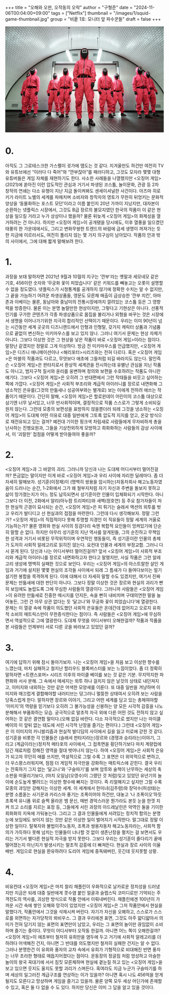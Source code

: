+++
title = "오해와 오판, 오작동의 오락"
author = "구형준"
date = "2024-11-06T00:04:00+09:00"
tags = ["Netflix"]
thumbnail = "/images/1/squid-game-thumbnail.jpg"
group = "비옽 1호: 모니터 앞 파수꾼들"
draft = false
+++

![Squid Game](/images/1/squid-game-1.jpg)

# 0.

아직도 그 그로테스크한 가스펠이 귓가에 맴도는 것 같다. 지겨울만도 하건만 여전히 TV와 유튜브에선 “이러다 다 죽어”와 “깐부잖아”를 패러디하고, 그것도 모자라 몇몇 대형 유튜버들은 게임 자체를 재현하기도 한다. 사소한 사례들을 나열했지만 <오징어 게임>(2021)에 쏟아진 이런 압도적인 관심과 거기서 파생된 코스튬, 놀이문화, 관광 등 2차 창작의 연쇄는 다소 유행이 지난 지금 돌이켜봐도 센세이셔널한 사건이다. 아즈마 히로키가 라이트 노벨의 세계를 파헤치며 소비자와 창작자의 영토가 무한히 뒤엉키는 문화적 양상을 ‘동물화하는 포스트 모던’이라고 이름 붙인지 20년 가까이 지났지만, 대자본이 순환하는 넷플릭스 시장에서, 그것도 B급 장르의 불모지였던 한국의 작품이 이 같은 현상을 일으킬 거라고 누가 상상이나 했을까?
물론 뒤늦게 <오징어 게임>의 화제성을 열거하려는 건 아니다. 하지만 <오징어 게임>이 공개됐을 당시에도, 이후 열풍을 일으켰던 태풍의 한 가운데에서도, 그리고 변화무쌍한 트렌드의 바람에 금세 생명이 꺼져가는 듯한 지금에 이르러서도, 여전히 풀리지 않는 몇 가지 의구심이 남아있다. 작품의 안과 밖의 사이에서, 그에 대해 짧게 말해보려 한다.

# 1.

과장을 보태 말하자면 2021년 9월과 10월의 지구는 ‘깐부’라는 옛말과 세모네모 같은 기호, 456이란 숫자와 ‘무궁화 꽃이 피었습니다’ 같은 키워드를 빼놓고는 오롯이 설명할 수 없을 정도였다. 넷플릭스가 시청통계를 공개하지 않기에 정확한 수치는 알 수 없지만, 그 끝을 가늠하기 어려운 파생상품들, 영문도 모른채 매출이 급상승한 ‘깐부 치킨’, 아마존과 이베이는 물론, 동남아와 중남미의 전통시장에까지 깔려있는 코스튬 등은 그 영향력을 방증한다.
물론 이는 분명 놀랄만한 현상이지만, 그렇다고 기현상은 아니다. 선풍적 인기를 구가한 콘텐츠가 각종 파생상품으로 몸집을 불리거나 외형을 바꾸는 것은 시장에서 생명을 이어나가기위한 지극히 합리적인 선택이기 때문이다. 우리는 이미 90년이 넘는 시간동안 세계 곳곳의 디즈니랜드에서 인형과 인형탈, 갖가지 캐릭터 상품과 기념품으로 끝없이 변신하는 미키마우스를 보고 있지 않나.
그러니 여기서 문제는 현상 자체가 아니다. 그보다 이상한 것은 그 현상을 낳은 작품이 바로 <오징어 게임>이라는 점이다. 말장난 같겠지만 정말로 그게 이상하다. 방금 전 미키마우스를 언급했지만, <오징어 게임>은 디즈니 애니메이션이나 <해리포터>시리즈와는 전혀 다르다. 혹은 <오징어 게임>은 마블의 작품과도 다르고, 무엇보다 애초에 그들처럼 되길 바라지도 않는다. 말인즉슨 <오징어 게임>은 판타지로서 환상적 세계관을 전시하는데 유별난 관심을 지닌 작품도 아니고, 범지구적 질서와 윤리를 웅변하며 정의와 보편을 수호하려는 작품도 아니란 얘기다.
그보다 <오징어 게임>은 오히려 그 반대편에서 그런 작태들을 비웃고 싶어하는 쪽에 가깝다. <오징어 게임>은 사회적 부조리와 계급적 아이러니를 장르로 내면화해 그 냉소적인 은유를(그것의 만듦새나 성공여부와는 별개로) 보는 이에게 전하려 애쓰는 작품이기 때문이다. 간단히 말해, <오징어 게임>은 할로윈데이 어린이의 코스튬 대상으로 삼기엔 너무 날서있고, 너무 반사회적이며, 결정적으로 작품 스스로가 그렇게 소비되길 원치 않는다.
그런데 모종의 보편성을 표방하지 않을뿐더러 되레 그것을 냉소하는 <오징어 게임>이 도대체 어떤 이유로 대중 일반에게 그토록 압도적 지지를 얻고, 온갖 방식으로 재전유되고 있는 걸까? 예컨대 기이한 핑크색 차림새로 사람들에게 무자비하게 총을 난사하는 진행요원과, 그들을 기상천외하게 모방하고 희화화하는 사람들의 감상 사이에서, 이 ‘괴랄한’ 접점을 어떻게 받아들여야 좋을까?

# 2.

<오징어 게임>과 그 바깥의 괴리. 그러니까 당신과 나는 도대체 어디서부터 멀어진걸까? 뜬금없는 말이지만 이게 바로 <오징어 게임>과 우리 사이에 자리한 딜레마다. 좀 더 자세히 말해보자. 성기훈(이정재)이 (명백히 쌍용을 암시하는)자동차회사 해고노동자였음이 드러나는 순간, 1-2화에서 그가 왜 철부지처럼 자기 자신과 주변을 돌보지 못하고 삶이 망가졌는지가 어느 정도 납득되면서 성기훈이란 인물이 입체화되기 시작한다. 아니 그보다 더 이전, 2화에서 알리(아누팜 트리파티)와 새벽(정호연) 등 주요 참가자들이 처한 현실적 곤경이 묘사되는 순간, <오징어 게임>은 피 튀기는 슬래셔 액션의 외투를 벗고 우리가 발디디고 선 현실과의 접점을 마련한다.
그런데 다시 생각해보자. 정말 그런가? <오징어 게임>의 직접적이다 못해 투명할 지경인 이 직유들이 정말 세계의 거울로 기능하는가? 물론 영화와 현실 사이의 징검다리 속엔 복합적 요인들이 엉켜있기에 단순히 말할 순 없다. 하지만 아무리 성기훈의 지난 역사를 알게된들, 그의 순진하고 무책임한 성격과 거기서 비롯된 무작위적이며 우연적인 행동들이, 즉 성기훈이란 인물의 총체가 도저히 사회적 알레고리로 읽히진 않는다. 요컨대 인물과 세계의 부정교합. 그러니 다시 묻게 된다. 당신과 나는 어디서부터 멀어진걸까?
앞서 <오징어 게임>이 사회적 부조리와 계급적 아이러니를 장르로 내면화하고자 한다고 말했지만, 사실 작품은 그런 알레고리 생성에 명백히 실패한 것으로 보인다. 우리는 <오징어 게임>의 아스트랄한 살인 게임과 거기에 설치된 몇몇 현실의 조각들 사이에서 되레 그 틈새가 다 들여다보이는 얼기설기한 봉합을 목격하게 된다. 이에 대해서 더 자세히 말할 수도 있겠지만, 여기서 진짜 문제는 만듦새에 대한 판단이 아니다. 그보다 정말 이상한 것은 장르와 현실의 괴리가 빤히 보임에도 놀랍도록 그에 무심한 사람들의 열광이다.
그러니까 사람들은 <오징어 게임>이 유려한 만듦새로 진중한 메시지를 던지든, 속을 빤히 내비치며 구태의연한 말을 늘어놓든, 그런 건 아무 상관 없다는 듯 ‘달고나’와 무궁화 꽃이 피었습니다’에 열광한다. 문제는 이 열광 속에 작품이 의도했던 사회적 은유들은 온데간데 없어지고 오로지 유희적 소비의 매트릭스만이 무한증식한다는 점이다. 즉 사람들은 <오징어 게임>에 무심하면서 역설적으로 그에 열광한다. 도대체 무엇을 어디서부터 오해한걸까? 작품과 작품을 본 사람들은 언제부터 서로 다른 곳을 바라보고 있었던 걸까?

# 3.

여기에 답하기 위해 잠시 돌아가보자. 나는 <오징어 게임>을 처음 보고 이상한 향수를 느꼈는데, 마치 실패하고 철지난 할리우드 블록버스터를 보는 느낌이었다. 좀 더 정확히 말하자면 <트랜스포머> 시리즈 이후의 마이클 베이를 보는 것 같은 기분. 무지막지한 파편화와 서사 분해. 그 속에서 메세지는 외투 하나 걸치지 않은 날것의 상태로 내던져지고, 이미지와 내외하는 것만 같은 어색한 모양새를 이룬다. 또  대중 일반을 겨냥하며 이미지와 매끄럽게 결합해야할 내러티브는 덩그러니 멀뚱한 상태여서 오히려 보는 사람을 당혹스럽게 한다. 말하자면 장르와 이야기, 그리고 어떤 세계를 담고 있는 총체여야할 ‘이미지’의 역량을 믿기보다 오히려 그 불가능성을 신봉하는 양 모든 시각적 감흥을 나노분해해서 부품화하는 모습. 궁극적으로 말초적 자극 외에 다른 어떤 것도 전하지 않고 싶어하는 것 같은 결연함 말이다.(오해 없길 바란다. 다소 자극적으로 썼지만 나는 마이클 베이의 이 앞뒤 없는 태도에 서린 시각적 난장을 즐기는 편이다.)
그런데 <오징어 게임>은 이 이미지의 카니발리즘과 현실적 발디딤의 사이에서 길을 잃고 미로에 갇힌 것 같다. 성기훈을 비롯한 각 인물들은 (슬래셔 판타지라는)장르와  (경쟁과 승리라는)이야기, 그리고 (계급이라는)정치적 메타포의 사이에서, 그 접촉면을 횡단하기보다 마치 계량컵에 담긴 재료처럼 정해진 영역을 절대 벗어나지 않는다. 하여 <오징어 게임>은 사회적 은유가 되고자 무던히 애를 쓰지만, 역설적으로 그럴 수록 그 표면은 더 위악적으로 변하고, 더 우스꽝스러워지며, 점점 더 게임적 자극만을 강화하는 매트릭스에 갇힌다. 결국 우리는 잔혹하기 그지 없는 ‘달고나'와 ‘구슬따기'를 보며 암투와 술책이 난무하는 세상의 축소판을 떠올리기보다, (마치 오일남(오영수)이 그랬던 것 처럼)잊고 있었던 유년기의 놀이에 순도높게 빨려드는 이상한 향수에 빠지는 것이다.
즉 리얼해지고 싶지만 그럴 수록 모종의 과잉만 강해지는 이상한 세계. 이 세계에서 한미녀(김주령)와 장덕수(허성태)는 분명 소름돋는 사기꾼과 카리스마 풍기는 조폭이어야 하건만, 대놓고 ‘나 조폭이오’하듯 초록색 유니폼 위로 슬쩍 올라온 뱀 문신, 매번 경악스러운 뭔가라도 본듯 눈을 한껏 치켜 뜨고 소리를 지르는 표정 등, 그들에게 서린 과장의 아드레날린은 악역인 둘을 기이한 희화화의 지옥에 가둬놓는다. 그리고 그 결과 인물들에게 서려있는 정치적 함의는 분명 눈에 보임에도 보이지 않는 것만 같은 이상한 일이 벌어지기 시작한다.
말그대로 정말 이상한 일이다. 탈북자와 불법이주노동자, 조폭과 쌍용자동차 해고노동자라는, 사회적 함의가 가득하다 못해 넘치는 인물들이 너나할 것 없이 생존난장을 펼치는 걸 보면서도 우리는 거기서 별다른 현실적 자극을 받지 못한다. 그보다 우리는 성기훈이 줄다리기 끝에 떨어졌는지 아닌지가 발생시키는 말초적 감흥에 더 빠져든다. 현실과 장르 사이의 이율배반. 게임으로 현실을 환유하려다 도리어 게임에 중독돼버린, 웃긴데 웃지못할 상황.

# 4.

비유컨대 <오징어 게임>은 마치 찰리 채플린이 우화적으로 날카로운 정치성을 드러냈지만 지금은 되레 대중 일반에게 콧수염 붙인 얼굴과 슬랩스틱 코미디로만 기억되는 주객전도의 역사를, 괴상한 방식으로 작품 안에서 이뤄내버린다. 채플린에겐 100년이 가까운 시간 속에 쌓인 오해와 망각이 있었지만 <오징어 게임>은 그저 작품안에서 현실을 말했다가, 작품안에서 그것을 삭제시켜 버린다. 자기가 자신을 오해하고, 스스로가 스스로를 외면하는 자가당착의 뫼비우스. 그 결과 우리에겐 표면, 그것도 아주 얇디얇아서 의미가 전혀 담기지 않는 표면의 표면만이 남았고, 우리는 그 표면의 놀이만 끊임없이 소비하며 즐기는 중이다.
무엇이 어디서부터 오작동 한걸까. 아니면 어느 쪽이 오해한걸까? <오징어 게임>이 애초부터 철저히 유희만을 염두에 두고 거기에 사회적 알레고리를 더하려다 어색해진 건지, 아니면 그 반대를 의도했지만 철저히 실패한 건지는 알 수 없다. 그러나 분명한건 이 유희와 풍자의 교차 속에서 유희가 기형적으로 비대해진 반면 풍자는 너무 초라한 형태로 매듭지어졌다는 점이다.
운동장의 정글짐 처럼 엉성하고 아슬한 놀이의 왕국 꼭대기에 서서 짐짓 모른체하며 현실에 곁눈질 하고 있는 <오징어 게임>을 보고 있으면 웃지도 울지도 못할 괴리가 스며든다. 혹여라도 지금 누군가 구슬따기를 하며 세상의 일그러진 계급구조를 연상하는 이가 있을까? 아니면 혹시 나도 456억을 얻게될지도 모른다고 망상하며 게임을 즐기고 있을까. 물론 양쪽 모두 세상 어딘가에 존재할 수 있고, 혹은 둘 다 없을 수 도 있다. 하지만 당신은 이미 그 답을 알고 있을 것이다.
